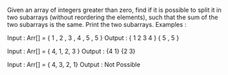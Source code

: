 Given an array of integers greater than zero, find if it is possible to split it in two subarrays (without reordering the elements), such that the sum of the two subarrays is the same. Print the two subarrays.
Examples : 
 

Input : Arr[] = { 1 , 2 , 3 , 4 , 5 , 5  }
Output :  { 1 2 3 4 } 
          { 5 , 5 }

Input : Arr[] = { 4, 1, 2, 3 }
Output : {4 1}
         {2 3}

Input : Arr[] = { 4, 3, 2, 1}
Output : Not Possible